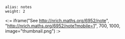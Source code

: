 ````
alias: notes
weight: 2
````

<:= iframe("See http://nrich.maths.org/6952/note", "http://nrich.maths.org/6952/note?mobile=1", 700, 1000, image="thumbnail.png") :>